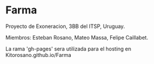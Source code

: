 # Farma
Proyecto de Exoneracion, 3BB del ITSP, Uruguay.

Miembros: Esteban Rosano, Mateo Massa, Felipe Caillabet.

La rama 'gh-pages' sera utilizada para el hosting en Kitorosano.github.io/Farma
